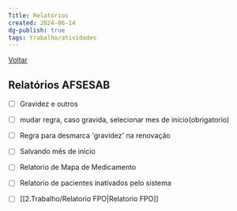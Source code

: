 ```yaml
---
Title: Relatórios
created: 2024-06-14
dg-publish: true
tags: trabalho/atividades
---
```

[Voltar](2.Trabalho/index.md)
## Relatórios AFSESAB
- [ ] Gravidez e outros
- [ ] mudar regra, caso gravida, selecionar mes de inicio(obrigatorio)
- [ ] Regra para desmarca 'gravidez' na renovação
- [ ] Salvando mês de inicio
- [ ] Relatorio de Mapa de Medicamento
- [ ] Relatorio de pacientes inativados pelo sistema 
- [ ] [[2.Trabalho/Relatorio FPO\|Relatorio FPO]]

  